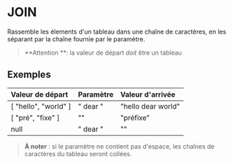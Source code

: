 # JOIN

Rassemble les élements d'un tableau dans une chaîne de caractères, en les séparant par la chaîne fournie par le paramètre.

> **Attention **: la valeur de départ _doit_ être un tableau

## Exemples

| Valeur de départ | Paramètre | Valeur d'arrivée |
| :--- | :--- | :--- |
| \[ "hello", "world" \] | " dear " | "hello dear world" |
| \[ "pré", "fixe" \] | "" | "préfixe" |
| null | " dear " | "" |

> **À noter** : si le paramètre ne contient pas d'espace, les chaînes de caractères du tableau seront collées.



